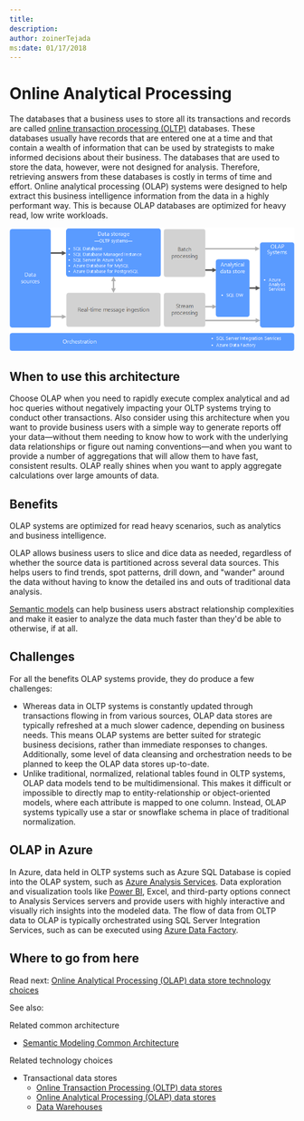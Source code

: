 ```yaml
---
title: 
description: 
author: zoinerTejada
ms:date: 01/17/2018
---
```


# Online Analytical Processing

The databases that a business uses to store all its transactions and records are called [online transaction processing (OLTP)](online-transaction-processing.md) databases. These databases usually have records that are entered one at a time and that contain a wealth of information that can be used by strategists to make informed decisions about their business. The databases that are used to store the data, however, were not designed for analysis. Therefore, retrieving answers from these databases is costly in terms of time and effort. Online analytical processing (OLAP) systems were designed to help extract this business intelligence information from the data in a highly performant way. This is because OLAP databases are optimized for heavy read, low write workloads.

![OLAP in Azure](./images/olap-data-pipeline.png) <!--Virtual machines should be spelled out.-->

## When to use this architecture

Choose OLAP when you need to rapidly execute complex analytical and ad hoc queries without negatively impacting your OLTP systems trying to conduct other transactions. Also consider using this architecture when you want to provide business users with a simple way to generate reports off your data&mdash;without them needing to know how to work with the underlying data relationships or figure out naming conventions&mdash;and when you want to provide a number of aggregations that will allow them to have fast, consistent results. <!--This sentence was a little dense, and I got lost in commas on first read, does this work?-->OLAP really shines when you want to apply aggregate calculations over large amounts of data.

## Benefits

OLAP systems are optimized for read heavy scenarios, such as analytics and business intelligence.

OLAP allows business users to slice and dice <!--I've flagged this elsewhere as slang. It should be replaced with something that will work for ESL readers. Note it is not commonly used on MSDN.--> data as needed, regardless of whether the source data is partitioned across several data sources. This helps users to find trends, spot patterns, drill down, and "wander" <!--This also feels like slang, or at least may not be as clear to an ESL reader.--> around the data without having to know the detailed ins and outs of traditional data analysis.

[Semantic models](../common-architectures/relational-data.md#semantic-modeling) can help business users abstract relationship complexities and make it easier to analyze the data much faster than they'd be able to otherwise, if at all.

## Challenges

For all the benefits OLAP systems provide, they do produce a few challenges:

- Whereas data in OLTP systems is constantly updated through transactions flowing in from various sources, OLAP data stores are typically refreshed at a much slower cadence, depending on business needs. This means OLAP systems are better suited for strategic business decisions, rather than immediate responses to changes. Additionally, some level of data cleansing and orchestration needs to be planned to keep the OLAP data stores up-to-date.
- Unlike traditional, normalized, relational tables found in OLTP systems, OLAP data models tend to be multidimensional. This makes it difficult or impossible to directly map to entity-relationship or object-oriented models, where each attribute is mapped to one column. Instead, OLAP systems typically use a star or snowflake schema in place of traditional normalization.

## OLAP in Azure

In Azure, data held in OLTP systems such as Azure SQL Database is copied into the OLAP system, such as [Azure Analysis Services](/azure/analysis-services/analysis-services-overview). Data exploration and visualization tools like [Power BI](https://powerbi.microsoft.com), Excel, and third-party options connect to Analysis Services servers and provide users with highly interactive and visually rich insights into the modeled data. The flow of data from OLTP data to OLAP is typically orchestrated using SQL Server Integration Services, such as can be executed using [Azure Data Factory](/azure/data-factory/concepts-integration-runtime).

## Where to go from here
Read next:
[Online Analytical Processing (OLAP) data store technology choices](../technology-choices/olap-data-stores.md)

See also:

Related common architecture
- [Semantic Modeling Common Architecture](../common-architectures/relational-data.md#semantic-modeling)

Related technology choices
- Transactional data stores
    - [Online Transaction Processing (OLTP) data stores](../technology-choices/oltp-data-stores.md)
    - [Online Analytical Processing (OLAP) data stores](../technology-choices/olap-data-stores.md)
    - [Data Warehouses](../technology-choices/data-warehouses.md)